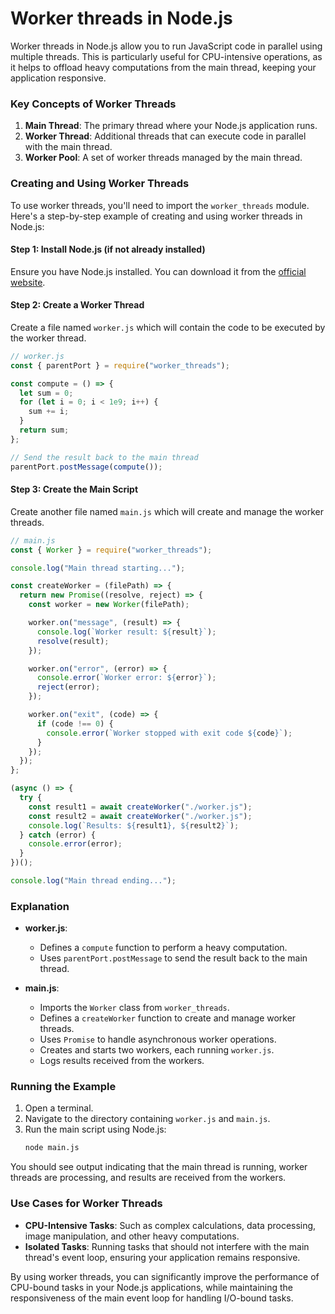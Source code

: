 # Worker threads in Node.js

Worker threads in Node.js allow you to run JavaScript code in parallel using multiple threads. This is particularly useful for CPU-intensive operations, as it helps to offload heavy computations from the main thread, keeping your application responsive.

### Key Concepts of Worker Threads

1. **Main Thread**: The primary thread where your Node.js application runs.
2. **Worker Thread**: Additional threads that can execute code in parallel with the main thread.
3. **Worker Pool**: A set of worker threads managed by the main thread.

### Creating and Using Worker Threads

To use worker threads, you'll need to import the `worker_threads` module. Here's a step-by-step example of creating and using worker threads in Node.js:

#### Step 1: Install Node.js (if not already installed)

Ensure you have Node.js installed. You can download it from the [official website](https://nodejs.org/).

#### Step 2: Create a Worker Thread

Create a file named `worker.js` which will contain the code to be executed by the worker thread.

```javascript
// worker.js
const { parentPort } = require("worker_threads");

const compute = () => {
  let sum = 0;
  for (let i = 0; i < 1e9; i++) {
    sum += i;
  }
  return sum;
};

// Send the result back to the main thread
parentPort.postMessage(compute());
```

#### Step 3: Create the Main Script

Create another file named `main.js` which will create and manage the worker threads.

```javascript
// main.js
const { Worker } = require("worker_threads");

console.log("Main thread starting...");

const createWorker = (filePath) => {
  return new Promise((resolve, reject) => {
    const worker = new Worker(filePath);

    worker.on("message", (result) => {
      console.log(`Worker result: ${result}`);
      resolve(result);
    });

    worker.on("error", (error) => {
      console.error(`Worker error: ${error}`);
      reject(error);
    });

    worker.on("exit", (code) => {
      if (code !== 0) {
        console.error(`Worker stopped with exit code ${code}`);
      }
    });
  });
};

(async () => {
  try {
    const result1 = await createWorker("./worker.js");
    const result2 = await createWorker("./worker.js");
    console.log(`Results: ${result1}, ${result2}`);
  } catch (error) {
    console.error(error);
  }
})();

console.log("Main thread ending...");
```

### Explanation

- **worker.js**:

  - Defines a `compute` function to perform a heavy computation.
  - Uses `parentPort.postMessage` to send the result back to the main thread.

- **main.js**:
  - Imports the `Worker` class from `worker_threads`.
  - Defines a `createWorker` function to create and manage worker threads.
  - Uses `Promise` to handle asynchronous worker operations.
  - Creates and starts two workers, each running `worker.js`.
  - Logs results received from the workers.

### Running the Example

1. Open a terminal.
2. Navigate to the directory containing `worker.js` and `main.js`.
3. Run the main script using Node.js:
   ```bash
   node main.js
   ```

You should see output indicating that the main thread is running, worker threads are processing, and results are received from the workers.

### Use Cases for Worker Threads

- **CPU-Intensive Tasks**: Such as complex calculations, data processing, image manipulation, and other heavy computations.
- **Isolated Tasks**: Running tasks that should not interfere with the main thread's event loop, ensuring your application remains responsive.

By using worker threads, you can significantly improve the performance of CPU-bound tasks in your Node.js applications, while maintaining the responsiveness of the main event loop for handling I/O-bound tasks.
